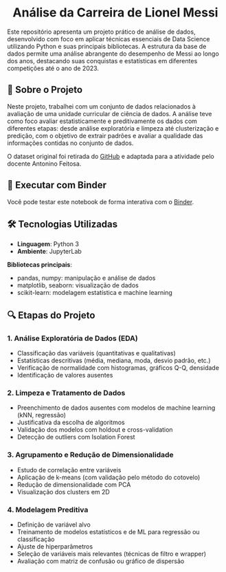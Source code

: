 <h1 align="center" style="font-weight: bold;"> Análise da Carreira de Lionel Messi </h1>

Este repositório apresenta um projeto prático de análise de dados, desenvolvido com foco em aplicar técnicas essenciais de Data Science utilizando Python e suas principais bibliotecas. A estrutura da base de dados permite uma análise abrangente do desempenho de Messi ao longo dos anos, destacando suas conquistas e estatísticas em diferentes competições até o ano de 2023. 

## 🚀 Sobre o Projeto

Neste projeto, trabalhei com um conjunto de dados relacionados à avaliação de uma unidade curricular de ciência de dados. A análise teve como foco avaliar estatisticamente e preditivamente os dados com diferentes etapas: desde análise exploratória e limpeza até clusterização e predição, com o objetivo de extrair padrões e avaliar a qualidade das informações contidas no conjunto de dados.

O dataset original foi retirada do [GitHub](https://github.com/azminewasi/Lionel-Messi-Club-Goals/blob/main/data.csv) e adaptada para a atividade pelo docente Antonino Feitosa.

## 🧪 Executar com Binder
Você pode testar este notebook de forma interativa com o [Binder](https://mybinder.org/v2/gh/im-fernanda/messi-career-analysis/main?urlpath=%2Fdoc%2Ftree%2FProjeto.ipynb).

## 🛠️ Tecnologias Utilizadas
- **Linguagem**: Python 3
- **Ambiente**: JupyterLab

**Bibliotecas principais**:
- pandas, numpy: manipulação e análise de dados
- matplotlib, seaborn: visualização de dados
- scikit-learn: modelagem estatística e machine learning


## 🔍 Etapas do Projeto
### 1. Análise Exploratória de Dados (EDA)
- Classificação das variáveis (quantitativas e qualitativas)
- Estatísticas descritivas (média, mediana, moda, desvio padrão, etc.)
- Verificação de normalidade com histogramas, gráficos Q-Q, densidade
- Identificação de valores ausentes

### 2. Limpeza e Tratamento de Dados
- Preenchimento de dados ausentes com modelos de machine learning (kNN, regressão)
- Justificativa da escolha de algoritmos
- Validação dos modelos com holdout e cross-validation
- Detecção de outliers com Isolation Forest

### 3. Agrupamento e Redução de Dimensionalidade
- Estudo de correlação entre variáveis
- Aplicação de k-means (com validação pelo método do cotovelo)
- Redução de dimensionalidade com PCA
- Visualização dos clusters em 2D

### 4. Modelagem Preditiva
- Definição de variável alvo
- Treinamento de modelos estatísticos e de ML para regressão ou classificação
- Ajuste de hiperparâmetros
- Seleção de variáveis mais relevantes (técnicas de filtro e wrapper)
- Avaliação com matriz de confusão ou gráfico de dispersão



